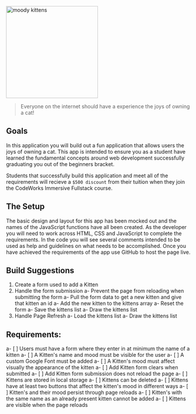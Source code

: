 <div class="text-center">
	<img src="https://codeworks.blob.core.windows.net/public/assets/img/projects/moody-logo.png" alt="moody kittens" height="250">
</div>

> Everyone on the internet should have a experience the joys of owning a cat!

## Goals
In this application you will build out a fun application that allows users the joys of owning a cat. This app is intended to ensure you as a student have learned the fundamental concepts around web development successfully graduating you out of the beginners bracket.

Students that successfully build this application and meet all of the requirements will recieve a `$500 discount` from their tuition when they join the CodeWorks Immersive Fullstack course. 

## The Setup
The basic design and layout for this app has been mocked out and the names of the JavaScript functions have all been created. As the developer you will need to work across HTML, CSS and JavaScript to complete the requirements. In the code you will see several comments intended to be used as help and guidelines on what needs to be accomplished. Once you have achieved the requirements of the app use GitHub to host the page live.

## Build Suggestions
1. Create a form used to add a Kitten
1. Handle the form submission
  a- Prevent the page from reloading when submitting the form
  a- Pull the form data to get a new kitten and give that kitten an id
  a- Add the new kitten to the kittens array
  a- Reset the form
  a- Save the kittens list
  a- Draw the kittens list
1. Handle Page Refresh
  a- Load the kittens list
  a- Draw the kittens list

## Requirements: 
a- [ ] Users must have a form where they enter in at minimum the name of a kitten 
a- [ ] A Kitten's name and mood must be visible for the user 
a- [ ] A custom Google Font must be added 
a- [ ] A Kitten's mood must affect visually the appearance of the kitten 
a- [ ] Add Kitten form clears when submitted 
a- [ ] Add Kitten form submission does not reload the page 
a- [ ] Kittens are stored in local storage 
a- [ ] Kittens can be deleted 
a- [ ] Kittens have at least two buttons that affect the kitten's mood in different ways 
a- [ ] Kitten's and their mood persist through page reloads 
a- [ ] Kitten's with the same name as an already present kitten cannot be added 
a- [ ] Kittens are visible when the page reloads
